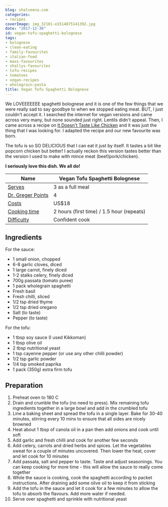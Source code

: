 ```yaml
---
blog: shalveena.com
categories:
- recipes
coverImage: img_32101-e1514875141392.jpg
date: "2017-12-30"
id: vegan-tofu-spaghetti-bolognese
tags:
- bolognese
- clean-eating
- family-favourites
- italian-food
- maxs-favourites
- shallys-favourites
- tofu-recipes
- tomatoes
- vegan-recipes
- wholegrain-pasta
title: Vegan Tofu Spaghetti Bolognese
---
```


We LOVEEEEEEE spaghetti bolognese and it is one of the few things that we were really sad to say goodbye to when we stopped eating meat. BUT, I just couldn't accept it. I searched the internet for vegan versions and came across very many, but none sounded just right. Lentils didn't appeal. Then, I came across a recipe on [It Doesn't Taste Like Chicken](https://itdoesnttastelikechicken.com/tofu-bolognese/) and it was just the thing that I was looking for. I adapted the recipe and our new favourite was born.

The tofu is so SO DELICIOUS that I can eat it just by itself. It tastes a bit like popcorn chicken but better! I actually reckon this version tastes better than the version I used to make with mince meat (beef/pork/chicken).

**I seriously love this dish. We all do!**

| Name | Vegan Tofu Spaghetti Bolognese |
| --- | --- |
| [Serves](http://shalveena.com/serving-sizes/) | 3 as a full meal |
| [Dr. Greger Points](http://shalveena.com/dr-greger-points/) | 4 |
| [Costs](http://shalveena.com/costs/) | US$18 |
| [Cooking time](http://shalveena.com/cooking-times/) | 2 hours (first time) / 1.5 hour (repeats) |
| [Difficulty](http://shalveena.com/difficulty-levels/) | Confident cook |

## Ingredients

For the sauce:

- 1 small onion, chopped
- 6-8 garlic cloves, diced
- 1 large carrot, finely diced
- 1-2 stalks celery, finely diced
- 700g passata (tomato puree)
- 1 pack wholegrain spaghetti
- Fresh basil
- Fresh chilli, sliced
- 1/2 tsp dried thyme
- 1/2 tsp dried oregano
- Salt (to taste)
- Pepper (to taste)

For the tofu:

- 1 tbsp soy sauce (I used Kikkoman)
- 1 tbsp olive oil
- 2 tbsp nutritional yeast
- 1 tsp cayenne pepper (or use any other chilli powder)
- 1/2 tsp garlic powder
- 1/4 tsp smoked paprika
- 1 pack (350g) extra firm tofu

## Preparation

1. Preheat oven to 180 C
2. Drain and crumble the tofu (no need to press). Mix remaining tofu ingredients together in a large bowl and add in the crumbled tofu
3. Line a baking sheet and spread the tofu in a single layer. Bake for 30-40 minutes, stirring every 10 mins to ensure that all sides are nicely browned
4. Heat about 1 tbsp of canola oil in a pan then add onions and cook until soft
5. Add garlic and fresh chilli and cook for another few seconds
6. Add celery, carrots and dried herbs and spices. Let the vegetables sweat for a couple of minutes uncovered. Then lower the heat, cover and let cook for 10 minutes
7. Add passata, salt and pepper to taste. Taste and adjust seasonings. You can keep cooking for more time - this will allow the sauce to really come together
8. While the sauce is cooking, cook the spaghetti according to packet instructions. After draining add some olive oil to keep it from sticking
9. Add the tofu in the sauce and let it cook for a few minutes to allow the tofu to absorb the flavours. Add more water if needed.
10. Serve over spaghetti and sprinkle with nutritional yeast
